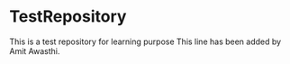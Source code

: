 # TestRepository
This is a test repository for learning purpose
This line has been added by Amit Awasthi.

